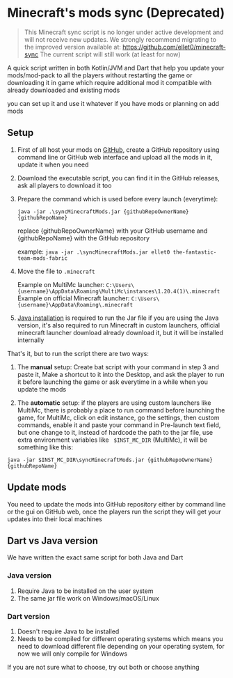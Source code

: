 # Minecraft's mods sync (**Deprecated**)

> This Minecraft sync script is no longer under active development and will not receive new updates. We strongly recommend migrating to the improved version available at:
> https://github.com/ellet0/minecraft-sync
> The current script will still work (at least for now)

A quick script written in both Kotlin/JVM and Dart that help you update your mods/mod-pack to all the players without restarting the game or downloading it in game which require additional mod
it compatible with already downloaded and existing mods

you can set up it and use it whatever if you have mods or planning on add mods

## Setup

1. First of all host your mods on [GitHub](https://github.com/), create a GitHub repository using command line or GitHub web interface and upload all the mods in it, update it when you need
2. Download the executable script, you can find it in the GitHub releases, ask all players to download it too
3. Prepare the command which is used before every launch (everytime):

    `java -jar .\syncMinecraftMods.jar {githubRepoOwnerName} {githubRepoName}`
   
    replace {githubRepoOwnerName} with your GitHub username
    and {githubRepoName} with the GitHub repository

    example: `java -jar .\syncMinecraftMods.jar ellet0 the-fantastic-team-mods-fabric`
    
4. Move the file to `.minecraft`
   
    Example on MultiMc launcher: `C:\Users\{username}\AppData\Roaming\MultiMc\instances\1.20.4(1)\.minecraft`
    Example on official Minecraft launcher: `C:\Users\{username}\AppData\Roaming\.minecraft`
5. [Java installation](https://adoptium.net/temurin/releases/?package=jre) is required to run the Jar file if you are using the Java version, it's also required to run Minecraft in custom launchers, official minecraft launcher download already download it, but it will be installed internally


That's it, but to run the script there are two ways:

1. The **manual** setup: Create bat script with your command in step 3 and paste it, Make a shortcut to it into the Desktop, and ask the player to
run it before launching the game or ask everytime in a while when you update the mods

2. The **automatic** setup: if the players are using custom launchers like MultiMc, there is probably a place to run command
before launching the game, for MultiMc, click on edit instance, go the settings, then custom commands, enable 
it and paste your command in Pre-launch text field, but one change to it, instead of hardcode the path to the jar file,
use extra environment variables like `
   $INST_MC_DIR` (MultiMc), it will be something like this:

```console
java -jar $INST_MC_DIR\syncMinecraftMods.jar {githubRepoOwnerName} {githubRepoName}
```


## Update mods

You need to update the mods into GitHub repository either by command line or the gui on GitHub web, once the players run 
the script they will get your updates into their local machines

## Dart vs Java version

We have written the exact same script for both Java and Dart

### Java version
1. Require Java to be installed on the user system
2. The same jar file work on Windows/macOS/Linux

### Dart version
1. Doesn't require Java to be installed
2. Needs to be compiled for different operating systems which means you need to download different file depending on your operating system, for now we will only compile for Windows

If you are not sure what to choose, try out both or choose anything
